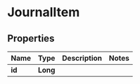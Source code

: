 
# JournalItem

## Properties
Name | Type | Description | Notes
------------ | ------------- | ------------- | -------------
**id** | **Long** |  | 




